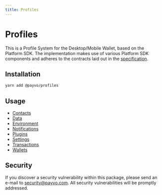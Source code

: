 ```yaml
---
title: Profiles
---
```


# Profiles

This is a Profile System for the Desktop/Mobile Wallet, based on the Platform SDK. The implementation makes use of various Platform SDK components and adheres to the contracts laid out in the [specification](/docs/specification.md).

## Installation

```bash
yarn add @payvo/profiles
```

## Usage

- [Contacts](/docs/profiles/contacts.md)
- [Data](/docs/profiles/data.md)
- [Environment](/docs/profiles/environment.md)
- [Notifications](/docs/profiles/notifications.md)
- [Plugins](/docs/profiles/plugins.md)
- [Settings](/docs/profiles/settings.md)
- [Transactions](/docs/profiles/transactions.md)
- [Wallets](/docs/profiles/wallets.md)

## Security

If you discover a security vulnerability within this package, please send an e-mail to [security@payvo.com](mailto:security@payvo.com). All security vulnerabilities will be promptly addressed.
